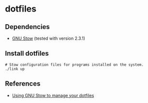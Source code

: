 # dotfiles

## Dependencies
- [GNU Stow](https://www.gnu.org/software/stow/) (tested with version 2.3.1)

## Install dotfiles
```
# Stow configuration files for programs installed on the system.
./link up
```

## References
- [Using GNU Stow to manage your dotfiles](https://brandon.invergo.net/news/2012-05-26-using-gnu-stow-to-manage-your-dotfiles.html)
